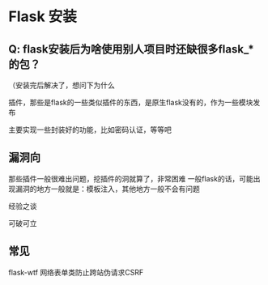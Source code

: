 # Flask 安装


## Q: flask安装后为啥使用别人项目时还缺很多flask_*的包？
（安装完后解决了，想问下为什么

插件，那些是flask的一些类似插件的东西，是原生flask没有的，作为一些模块发布

主要实现一些封装好的功能，比如密码认证，等等吧



## 漏洞向
那些插件一般很难出问题，挖插件的洞就算了，非常困难
一般flask的话，可能出现漏洞的地方一般就是：模板注入，其他地方一般不会有问题

经验之谈

可破可立



## 常见
flask-wtf
    网络表单类防止跨站伪请求CSRF
